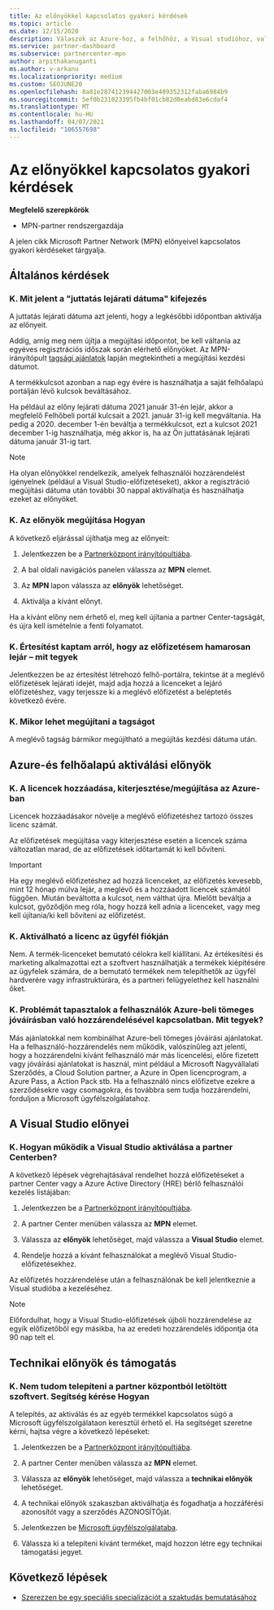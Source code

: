 ```yaml
---
title: Az előnyökkel kapcsolatos gyakori kérdések
ms.topic: article
ms.date: 12/15/2020
description: Válaszok az Azure-hoz, a felhőhöz, a Visual studióhoz, valamint a technikai és támogatási előnyökhöz kapcsolódó licencek lejáratával, megújításával és aktiválásával kapcsolatos kérdésekre
ms.service: partner-dashboard
ms.subservice: partnercenter-mpn
author: arpithakanuganti
ms.author: v-arkanu
ms.localizationpriority: medium
ms.custom: SEOJUNE20
ms.openlocfilehash: 8a81e287412394427003e489352312faba6984b9
ms.sourcegitcommit: 5ef0b231023395fb4bf01cb82d0eabd83e6cdaf4
ms.translationtype: MT
ms.contentlocale: hu-HU
ms.lasthandoff: 04/07/2021
ms.locfileid: "106557698"
---
```

# <a name="benefits-faq"></a>Az előnyökkel kapcsolatos gyakori kérdések

**Megfelelő szerepkörök**

- MPN-partner rendszergazdája

A jelen cikk Microsoft Partner Network (MPN) előnyeivel kapcsolatos gyakori kérdéseket tárgyalja.


## <a name="general-questions"></a>Általános kérdések

### <a name="q-what-does-benefit-expiry-date-mean"></a>K. Mit jelent a "juttatás lejárati dátuma" kifejezés

A juttatás lejárati dátuma azt jelenti, hogy a legkésőbbi időpontban aktiválja az előnyeit.

Addig, amíg meg nem újítja a megújítási időpontot, be kell váltania az egyéves regisztrációs időszak során elérhető előnyöket. Az MPN-irányítópult [tagsági ajánlatok](https://partner.microsoft.com/dashboard/mpn/offers) lapján megtekintheti a megújítási kezdési dátumot.

A termékkulcsot azonban a nap egy évére is használhatja a saját felhőalapú portálján lévő kulcsok beváltásához.

Ha például az előny lejárati dátuma 2021 január 31-én lejár, akkor a megfelelő Felhőbeli portál kulcsait a 2021. január 31-ig kell megváltania. Ha pedig a 2020. december 1-én beváltja a termékkulcsot, ezt a kulcsot 2021 december 1-ig használhatja, még akkor is, ha az Ön juttatásának lejárati dátuma január 31-ig tart.

>[!NOTE]
>Ha olyan előnyökkel rendelkezik, amelyek felhasználói hozzárendelést igényelnek (például a Visual Studio-előfizetéseket), akkor a regisztráció megújítási dátuma után további 30 nappal aktiválhatja és használhatja ezeket az előnyöket.

### <a name="q-how-do-i-renew-my-benefits"></a>K. Az előnyök megújítása Hogyan

A következő eljárással újíthatja meg az előnyeit:

1. Jelentkezzen be a [Partnerközpont irányítópultjába](https://partner.microsoft.com/dashboard/).

2. A bal oldali navigációs panelen válassza az **MPN** elemet.

3. Az **MPN** lapon válassza az **előnyök** lehetőséget.

4. Aktiválja a kívánt előnyt.

Ha a kívánt előny nem érhető el, meg kell újítania a partner Center-tagságát, és újra kell ismételnie a fenti folyamatot.

### <a name="q-i-received-a-notification-informing-me-that-my-subscription-is-expiring-soon---what-should-i-do"></a>K. Értesítést kaptam arról, hogy az előfizetésem hamarosan lejár – mit tegyek

Jelentkezzen be az értesítést létrehozó felhő-portálra, tekintse át a meglévő előfizetések lejárati idejét, majd adja hozzá a licenceket a lejáró előfizetéshez, vagy terjessze ki a meglévő előfizetést a beléptetés következő évére.

### <a name="q-when-can-i-renew-my-membership"></a>K. Mikor lehet megújítani a tagságot

A meglévő tagság bármikor megújítható a megújítás kezdési dátuma után.

## <a name="azure-and-cloud-activation-benefits"></a>Azure-és felhőalapú aktiválási előnyök

### <a name="q-how-does-adding-extendingrenewing-licenses-work-on-azure"></a>K. A licencek hozzáadása, kiterjesztése/megújítása az Azure-ban

Licencek hozzáadásakor növelje a meglévő előfizetéshez tartozó összes licenc számát.

Az előfizetések megújítása vagy kiterjesztése esetén a licencek száma változatlan marad, de az előfizetések időtartamát ki kell bővíteni.

>[!IMPORTANT]
>Ha egy meglévő előfizetéshez ad hozzá licenceket, az előfizetés kevesebb, mint 12 hónap múlva lejár, a meglévő és a hozzáadott licencek számától függően. Miután beváltotta a kulcsot, nem válthat újra. Mielőtt beváltja a kulcsot, győződjön meg róla, hogy hozzá kell adnia a licenceket, vagy meg kell újítania/ki kell bővíteni az előfizetést.

### <a name="q-can-i-activate-the-license-on-my-customers-account"></a>K. Aktiválható a licenc az ügyfél fiókján

Nem. A termék-licenceket bemutató célokra kell kiállítani. Az értékesítési és marketing alkalmazottai ezt a szoftvert használhatják a termékek kiépítésére az ügyfelek számára, de a bemutató termékek nem telepíthetők az ügyfél hardverére vagy infrastruktúrára, és a partneri felügyelethez kell használni őket.

### <a name="q-im-having-trouble-assigning-users-in-azure-bulk-credit-what-should-i-do"></a>K. Problémát tapasztalok a felhasználók Azure-beli tömeges jóváírásban való hozzárendelésével kapcsolatban. Mit tegyek?

Más ajánlatokkal nem kombinálhat Azure-beli tömeges jóváírási ajánlatokat. Ha a felhasználó-hozzárendelés nem működik, valószínűleg azt jelenti, hogy a hozzárendelni kívánt felhasználó már más licencelési, előre fizetett vagy jóváírási ajánlatokat is használ, mint például a Microsoft Nagyvállalati Szerződés, a Cloud Solution partner, a Azure in Open licencprogram, a Azure Pass, a Action Pack stb. Ha a felhasználó nincs előfizetve ezekre a szerződésekre vagy csomagokra, és továbbra sem tudja hozzárendelni, forduljon a Microsoft ügyfélszolgálatahoz.

## <a name="visual-studio-benefits"></a>A Visual Studio előnyei

### <a name="q-how-does-visual-studio-activation-work-in-partner-center"></a>K. Hogyan működik a Visual Studio aktiválása a partner Centerben?

A következő lépések végrehajtásával rendelhet hozzá előfizetéseket a partner Center vagy a Azure Active Directory (HRE) bérlő felhasználói kezelés listájában:

1. Jelentkezzen be a [Partnerközpont irányítópultjába](https://partner.microsoft.com/dashboard/).

2. A partner Center menüben válassza az **MPN** elemet.

3. Válassza az **előnyök** lehetőséget, majd válassza a **Visual Studio** elemet.

4. Rendelje hozzá a kívánt felhasználókat a meglévő Visual Studio-előfizetésekhez.

Az előfizetés hozzárendelése után a felhasználónak be kell jelentkeznie a Visual studióba a kezeléséhez.

>[!Note]
> Előfordulhat, hogy a Visual Studio-előfizetések újbóli hozzárendelése az egyik előfizetőből egy másikba, ha az eredeti hozzárendelés időpontja óta 90 nap telt el.

## <a name="technical-benefits-and-support"></a>Technikai előnyök és támogatás

### <a name="q-i-cant-install-the-software-i-downloaded-from-partner-center-how-do-i-get-help"></a>K. Nem tudom telepíteni a partner központból letöltött szoftvert. Segítség kérése Hogyan

A telepítés, az aktiválás és az egyéb termékkel kapcsolatos súgó a Microsoft ügyfélszolgálataon keresztül érhető el. Ha segítséget szeretne kérni, hajtsa végre a következő lépéseket:

1. Jelentkezzen be a [Partnerközpont irányítópultjába](https://partner.microsoft.com/dashboard/).

2. A partner Center menüben válassza az **MPN** elemet.

3. Válassza az **előnyök** lehetőséget, majd válassza a **technikai előnyök** lehetőséget.

4. A technikai előnyök szakaszban aktiválhatja és fogadhatja a hozzáférési azonosítót vagy a szerződés AZONOSÍTÓját.

5. Jelentkezzen be [Microsoft ügyfélszolgálataba](https://support.microsoft.com/supportforbusiness/productselection).

6. Válassza ki a telepíteni kívánt terméket, majd hozzon létre egy technikai támogatási jegyet.

## <a name="next-steps"></a>Következő lépések

- [Szerezzen be egy speciális specializációt a szaktudás bemutatásához](advanced-specializations.md)